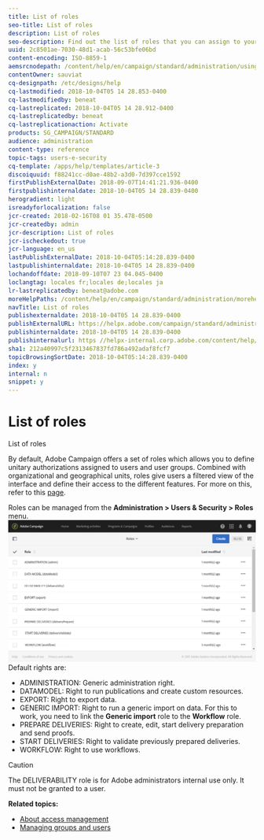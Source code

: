 ```yaml
---
title: List of roles
seo-title: List of roles
description: List of roles
seo-description: Find out the list of roles that you can assign to your users.
uuid: 2c8501ae-7030-48d1-acab-56c53bfe06bd
content-encoding: ISO-8859-1
aemsrcnodepath: /content/help/en/campaign/standard/administration/using/list-of-roles
contentOwner: sauviat
cq-designpath: /etc/designs/help
cq-lastmodified: 2018-10-04T05 14 28.853-0400
cq-lastmodifiedby: beneat
cq-lastreplicated: 2018-10-04T05 14 28.912-0400
cq-lastreplicatedby: beneat
cq-lastreplicationaction: Activate
products: SG_CAMPAIGN/STANDARD
audience: administration
content-type: reference
topic-tags: users-e-security
cq-template: /apps/help/templates/article-3
discoiquuid: f88241cc-d0ae-48b2-a3d0-7d397cce1592
firstPublishExternalDate: 2018-09-07T14:41:21.936-0400
firstpublishinternaldate: 2018-10-04T05 14 28.839-0400
herogradient: light
isreadyforlocalization: false
jcr-created: 2018-02-16T08 01 35.478-0500
jcr-createdby: admin
jcr-description: List of roles
jcr-ischeckedout: true
jcr-language: en_us
lastPublishExternalDate: 2018-10-04T05:14:28.839-0400
lastpublishinternaldate: 2018-10-04T05 14 28.839-0400
lochandoffdate: 2018-09-10T07 23 04.045-0400
loclangtag: locales fr;locales de;locales ja
lr-lastreplicatedby: beneat@adobe.com
moreHelpPaths: /content/help/en/campaign/standard/administration/morehelp/users-e-security;/content/help/en/campaign/standard/administration/morehelp/users-e-security
navTitle: List of roles
publishexternaldate: 2018-10-04T05 14 28.839-0400
publishExternalURL: https://helpx.adobe.com/campaign/standard/administration/using/list-of-roles.html
publishinternaldate: 2018-10-04T05 14 28.839-0400
publishinternalurl: https //helpx-internal.corp.adobe.com/content/help/en/campaign/standard/administration/using/list-of-roles.html
sha1: 212a40997c5f2313467837fd786a492adaf8fcf7
topicBrowsingSortDate: 2018-10-04T05:14:28.839-0400
index: y
internal: n
snippet: y
---
```


# List of roles

List of roles

By default, Adobe Campaign offers a set of roles which allows you to define unitary authorizations assigned to users and user groups. Combined with organizational and geographical units, roles give users a filtered view of the interface and define their access to the different features. For more on this, refer to this [page](https://docs.campaign.adobe.com/doc/standard/en/Technotes/AdobeCampaign-ACSRights.pdf).

Roles can be managed from the **Administration > Users & Security > Roles** menu.
[ ![](assets/user_management_3.png)](https://docs.campaign.adobe.com/doc/standard/en/Technotes/AdobeCampaign-ACSRights.pdf)Default rights are:

* ADMINISTRATION: Generic administration right.
* DATAMODEL: Right to run publications and create custom resources.
* EXPORT: Right to export data.
* GENERIC IMPORT: Right to run a generic import on data. For this to work, you need to link the **Generic import** role to the **Workflow** role.
* PREPARE DELIVERIES: Right to create, edit, start delivery preparation and send proofs.
* START DELIVERIES: Right to validate previously prepared deliveries.
* WORKFLOW: Right to use workflows.

>[!CAUTION]
>
>The DELIVERABILITY role is for Adobe administrators internal use only. It must not be granted to a user.

**Related topics:**

* [About access management](../../administration/using/about-access-management.md)
* [Managing groups and users](../../administration/using/managing-groups-and-users.md)

